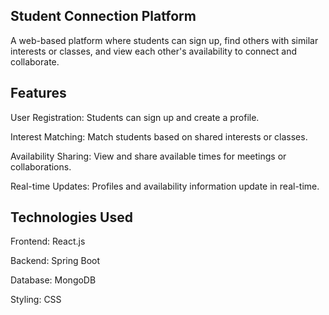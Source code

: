 ## Student Connection Platform
A web-based platform where students can sign up, find others with similar interests or classes, and view each other's availability to connect and collaborate.

## Features
User Registration: Students can sign up and create a profile.

Interest Matching: Match students based on shared interests or classes.

Availability Sharing: View and share available times for meetings or collaborations.

Real-time Updates: Profiles and availability information update in real-time.

## Technologies Used
Frontend: React.js

Backend: Spring Boot

Database: MongoDB

Styling: CSS

